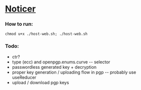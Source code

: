 # [Noticer](https://the-human-guy.github.io/noticer)


### How to run:
`chmod u+x ./host-web.sh; ./host-web.sh`

### Todo:
- ctr?
- type (ecc) and openpgp.enums.curve -- selector
- passwordless generated key + decryption
- proper key generation / uploading flow in pgp -- probably use useReducer
- upload / download pgp keys







